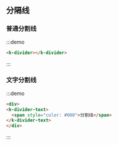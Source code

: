 ## 分隔线

### 普通分割线

:::demo
```html
<k-divider></k-divider>
```
:::

### 文字分割线

:::demo
```html
<div>
<k-divider-text>
  <span style="color: #000">分割线</span>
</k-divider-text>
</div>
```
:::